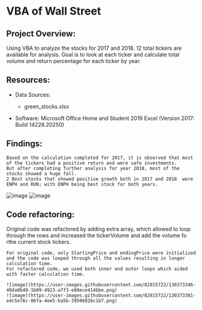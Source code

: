 # VBA of Wall Street

## Project Overview:

Using VBA to analyze the stocks for 2017 and 2018. 12 total tickers are available for analysis. Goal is to look at each ticker and calculate total volume and return percentage for each ticker by year. 

## Resources:
- Data Sources:
    - green_stocks.xlsx
    
- Software: 	Microsoft Office Home and Student 2019
		Excel (Version 2017: Build 14228.20250)
            
## Findings:

	Based on the calculation completed for 2017, it is observed that most of the tickers had a positive return and were safe investments.
	But after completing further analysis for year 2018, most of the stocks showed a huge fall.
	2 Best stocks that showed positive growth both in 2017 and 2018  were ENPH and RUN; with ENPH being best stock for both years.
![image](https://user-images.githubusercontent.com/82815722/130373314-67df2bc9-c581-43da-ac48-3c50c93c4cbf.png)
![image](https://user-images.githubusercontent.com/82815722/130373370-c6f49a18-a455-4049-9804-49838c5bf6d3.png)



  


## Code refactoring:

Original code was refactored by adding extra array, which allowed to loop through the rows and increased the tickerVolume and add the volume fo rthe current stock tickers. 

	For original code, only StartingPrice and endingPrice were initialized and the code was looped through all the values resulting in longer calculation time. 
	For refactored code, we used both inner and outer loops which aided with faster calculation time.
	
	![image](https://user-images.githubusercontent.com/82815722/130373346-40da0b49-1b09-4923-a7f3-e88ece414bbe.png)
	![image](https://user-images.githubusercontent.com/82815722/130373381-e4c5e76c-86fa-4ee5-ba5b-39506826c1b7.png)


